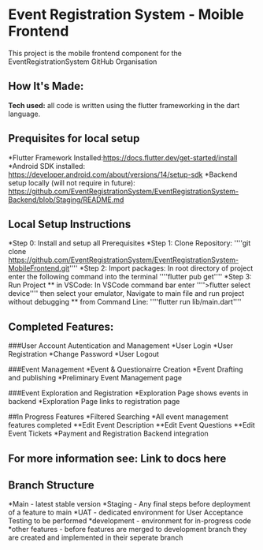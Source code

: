 # Event Registration System - Moible Frontend
This project is the mobile frontend component for the EventRegistrationSystem GitHub Organisation

## How It's Made:

**Tech used:** all code is written using the flutter frameworking in the dart language.

## Prequisites for local setup
*Flutter Framework Installed:https://docs.flutter.dev/get-started/install
*Android SDK installed: https://developer.android.com/about/versions/14/setup-sdk
*Backend setup locally (will not require in future): https://github.com/EventRegistrationSystem/EventRegistrationSystem-Backend/blob/Staging/README.md

## Local Setup Instructions
*Step 0: Install and setup all Prerequisites
*Step 1: Clone Repository: ''''git clone https://github.com/EventRegistrationSystem/EventRegistrationSystem-MobileFrontend.git''''
*Step 2: Import packages: In root directory of project enter the following command into the terminal ''''flutter pub get''''
*Step 3: Run Project
** in VSCode: In VSCode command bar enter ''''>flutter select device'''' then select your emulator, Navigate to main file and run project without debugging
** from Command Line: ''''flutter run lib/main.dart''''

## Completed Features:
###User Account Autentication and Management
*User Login
*User Registration
*Change Password
*User Logout

###Event Management
*Event & Questionairre Creation
*Event Drafting and publishing
*Preliminary Event Management page

###Event Exploration and Registration
*Exploration Page shows events in backend
*Exploration Page links to registration page

##In Progress Features
*Filtered Searching
*All event management features completed
**Edit Event Description
**Edit Event Questions
**Edit Event Tickets
*Payment and Registration Backend integration

## For more information see: Link to docs here

## Branch Structure
*Main - latest stable version
*Staging - Any final steps before deployment of a feature to main
*UAT - dedicated environment for User Acceptance Testing to be performed
*development - environment for in-progress code
*other features - before features are merged to development branch they are created and implemented in their seperate branch

